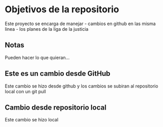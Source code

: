# Objetivos de la repositorio

Este proyecto se encarga de manejar - cambios en github en las misma linea - los planes de la liga de la justicia

## Notas

Pueden hacer lo que quieran...

## Este es un cambio desde GitHub

Este cambio se hizo desde github y los cambios se subiran al repositorio local con un git pull

## Cambio desde repositorio local

Este cambio se hizo local
